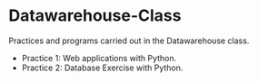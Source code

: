# Datawarehouse-Class
Practices and programs carried out in the Datawarehouse class.

- Practice 1: Web applications with Python.
- Practice 2: Database Exercise with Python.
